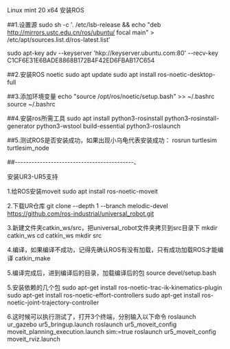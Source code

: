 Linux mint 20 x64 安装ROS

##1.设置源
sudo sh -c '. /etc/lsb-release && echo "deb http://mirrors.ustc.edu.cn/ros/ubuntu/  focal main" > /etc/apt/sources.list.d/ros-latest.list'

sudo apt-key adv --keyserver 'hkp://keyserver.ubuntu.com:80' --recv-key C1CF6E31E6BADE8868B172B4F42ED6FBAB17C654 


##2.安装ROS noetic
sudo apt update
sudo apt install ros-noetic-desktop-full


##3.添加环境变量
echo "source /opt/ros/noetic/setup.bash" >> ~/.bashrc 
source ~/.bashrc 

##4.安装ros所需工具
sudo apt install python3-rosinstall python3-rosinstall-generator python3-wstool build-essential python3-roslaunch


##5.测试ROS是否安装成功，如果出现小乌龟代表安装成功：
rosrun turtlesim turtlesim_node



##-------------------------------------------、


安装UR3-UR5支持



1.给ROS安装moveit
sudo apt install ros-noetic-moveit

2.下载UR仓库
git clone --depth 1 --branch melodic-devel https://github.com/ros-industrial/universal_robot.git

3.新建文件夹catkin_ws/src，把universal_robot文件夹拷贝到src目录下
mkdir catkin_ws
cd catkin_ws
mkdir src

4.编译，如果编译不成功，记得先确认ROS有没有加载，只有成功加载ROS才能编译
catkin_make

5.编译完成后，进到编译后的目录，加载编译后的包
source devel/setup.bash

5.安装依赖的几个包
sudo apt-get install ros-noetic-trac-ik-kinematics-plugin
sudo apt-get install ros-noetic-effort-controllers
sudo apt-get install ros-noetic-joint-trajectory-controller

6.这时候可以执行测试了，打开3个终端，分别输入以下命令
roslaunch ur_gazebo ur5_bringup.launch
roslaunch ur5_moveit_config moveit_planning_execution.launch sim:=true
roslaunch ur5_moveit_config moveit_rviz.launch
